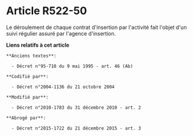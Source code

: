 # Article R522-50

Le déroulement de chaque contrat d'insertion par l'activité fait l'objet d'un suivi régulier assuré par l'agence d'insertion.

**Liens relatifs à cet article**

	**Anciens textes**:

	  - Décret n°95-710 du 9 mai 1995 - art. 46 (Ab)

	**Codifié par**:

	  - Décret n°2004-1136 du 21 octobre 2004

	**Modifié par**:

	  - Décret n°2010-1783 du 31 décembre 2010 - art. 2

	**Abrogé par**:

	  - Décret n°2015-1722 du 21 décembre 2015 - art. 3
